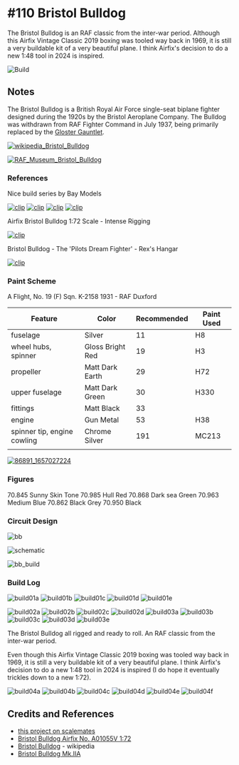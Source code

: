 # #110 Bristol Bulldog

The Bristol Bulldog is an RAF classic from the inter-war period.
Although this Airfix Vintage Classic 2019 boxing was tooled way back in 1969, it is still a very buildable kit of a very beautiful plane. I think Airfix's decision to do a new 1:48 tool in 2024 is inspired.

![Build](./assets/Bulldog_build.jpg?raw=true)

## Notes

The Bristol Bulldog is a British Royal Air Force single-seat biplane fighter designed during the 1920s by the Bristol Aeroplane Company.
The Bulldog was withdrawn from RAF Fighter Command in July 1937, being primarily replaced by the
[Gloster Gauntlet](https://en.wikipedia.org/wiki/Gloster_Gauntlet).

[![wikipedia_Bristol_Bulldog](./assets/wikipedia_Bristol_Bulldog.jpg?raw=true)](https://en.wikipedia.org/wiki/Bristol_Bulldog)

[![RAF_Museum_Bristol_Bulldog](./assets/RAF_Museum_Bristol_Bulldog.jpg?raw=true)](https://www.rafmuseum.org.uk/research/collections/bristol-bulldog-mkiia/)

### References

Nice build series by Bay Models

[![clip](https://img.youtube.com/vi/o8uHagwR5vo/0.jpg)](https://www.youtube.com/watch?v=o8uHagwR5vo)
[![clip](https://img.youtube.com/vi/z3vlrNpRbQI/0.jpg)](https://www.youtube.com/watch?v=z3vlrNpRbQI)
[![clip](https://img.youtube.com/vi/Nqw39aFehXk/0.jpg)](https://www.youtube.com/watch?v=Nqw39aFehXk)
[![clip](https://img.youtube.com/vi/hcGC5QuPiOM/0.jpg)](https://www.youtube.com/watch?v=hcGC5QuPiOM)

Airfix Bristol Bulldog 1:72 Scale - Intense Rigging

[![clip](https://img.youtube.com/vi/8xJ_kS83pfw/0.jpg)](https://www.youtube.com/watch?v=8xJ_kS83pfw)

Bristol Bulldog - The 'Pilots Dream Fighter' - Rex's Hangar

[![clip](https://img.youtube.com/vi/rVHHYQ7bWuM/0.jpg)](https://www.youtube.com/watch?v=rVHHYQ7bWuM)

### Paint Scheme

A Flight, No. 19 (F) Sqn. K-2158
1931 - RAF Duxford

| Feature                     | Color                | Recommended | Paint Used |
|-----------------------------|----------------------|-------------|------------|
| fuselage                    | Silver               | 11          | H8         |
| wheel hubs, spinner         | Gloss Bright Red     | 19          | H3         |
| propeller                   | Matt Dark Earth      | 29          | H72        |
| upper fuselage              | Matt Dark Green      | 30          | H330       |
| fittings                    | Matt Black           | 33          |            |
| engine                      | Gun Metal            | 53          | H38        |
| spinner tip, engine cowling | Chrome Silver        | 191         | MC213      |
|                             |                      |             |            |

[![86891_1657027224](./assets/86891_1657027224.jpg)](https://www.jetphotos.com/photo/10640601)

### Figures

70.845 Sunny Skin Tone
70.985 Hull Red
70.868 Dark sea Green
70.963 Medium Blue
70.862 Black Grey
70.950 Black

### Circuit Design

![bb](./assets/Bulldog_bb.jpg?raw=true)

![schematic](./assets/Bulldog_schematic.jpg?raw=true)

![bb_build](./assets/Bulldog_bb_build.jpg?raw=true)

### Build Log

![build01a](./assets/build01a.jpg?raw=true)
![build01b](./assets/build01b.jpg?raw=true)
![build01c](./assets/build01c.jpg?raw=true)
![build01d](./assets/build01d.jpg?raw=true)
![build01e](./assets/build01e.jpg?raw=true)

![build02a](./assets/build02a.jpg?raw=true)
![build02b](./assets/build02b.jpg?raw=true)
![build02c](./assets/build02c.jpg?raw=true)
![build02d](./assets/build02d.jpg?raw=true)
![build03a](./assets/build03a.jpg?raw=true)
![build03b](./assets/build03b.jpg?raw=true)
![build03c](./assets/build03c.jpg?raw=true)
![build03d](./assets/build03d.jpg?raw=true)
![build03e](./assets/build03e.jpg?raw=true)

The Bristol Bulldog all rigged and ready to roll. An RAF classic from the inter-war period.

Even though this Airfix Vintage Classic 2019 boxing was tooled way back in 1969, it is still a very buildable kit of a very beautiful plane. I think Airfix's decision to do a new 1:48 tool in 2024 is inspired (I do hope it eventually trickles down to a new 1:72).

![build04a](./assets/build04a.jpg?raw=true)
![build04b](./assets/build04b.jpg?raw=true)
![build04c](./assets/build04c.jpg?raw=true)
![build04d](./assets/build04d.jpg?raw=true)
![build04e](./assets/build04e.jpg?raw=true)
![build04f](./assets/build04f.jpg?raw=true)

## Credits and References

* [this project on scalemates](https://www.scalemates.com/profiles/mate.php?id=74137&p=projects&project=135759)
* [Bristol Bulldog Airfix No. A01055V 1:72](https://www.scalemates.com/kits/airfix-a01055v-bristol-bulldog--1189995)
* [Bristol Bulldog](https://en.wikipedia.org/wiki/Bristol_Bulldog) - wikipedia
* [Bristol Bulldog Mk.IIA](https://thegreatcanadianmodelbuilderswebpage.blogspot.com/2017/10/bristol-bulldog-mkiia.html)
